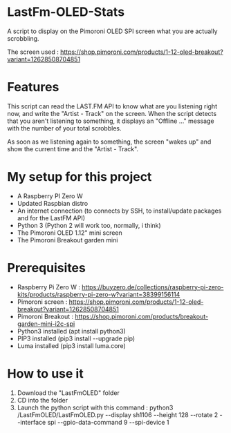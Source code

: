 # LastFm-OLED-Stats
A script to display on the Pimoroni OLED SPI screen what you are actually scrobbling.

The screen used : https://shop.pimoroni.com/products/1-12-oled-breakout?variant=12628508704851

# Features
This script can read the LAST.FM API to know what are you listening right now, and write the "Artist - Track" on the screen.
When the script detects that you aren't listening to something, it displays an "Offline ..." message with the number of your total scrobbles.

As soon as we listening again to something, the screen "wakes up" and show the current time and the "Artist - Track".

# My setup for this project

- A Raspberry PI Zero W
- Updated Raspbian distro
- An internet connection (to connects by SSH, to install/update packages and for the LastFM API)
- Python 3 (Python 2 will work too, normally, i think)
- The Pimoroni OLED 1.12" mini screen
- The Pimoroni Breakout garden mini

# Prerequisites

- Raspberry Pi Zero W : https://buyzero.de/collections/raspberry-pi-zero-kits/products/raspberry-pi-zero-w?variant=38399156114
- Pimoroni screen : https://shop.pimoroni.com/products/1-12-oled-breakout?variant=12628508704851
- Pimoroni Breakout  : https://shop.pimoroni.com/products/breakout-garden-mini-i2c-spi
- Python3 installed (apt install python3)
- PIP3 installed (pip3 install --upgrade pip)
- Luma installed (pip3 install luma.core)

# How to use it

1. Download the "LastFmOLED" folder
2. CD into the folder
3. Launch the python script with this command :
python3 /LastFmOLED/LastFmOLED.py --display sh1106 --height 128 --rotate 2 --interface spi --gpio-data-command 9 --spi-device 1
